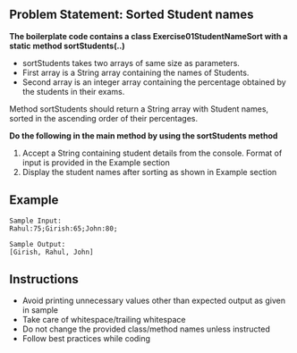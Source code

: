 ## Problem Statement: Sorted Student names

**The boilerplate code contains a class Exercise01StudentNameSort with a static method sortStudents(..)**

- sortStudents takes two arrays of same size as parameters.
- First array is a String array containing the names of Students.
- Second array is an integer array containing the percentage obtained by the students in their exams. 

Method sortStudents should return a String array with Student names, sorted in the ascending order of their percentages. 


**Do the following in the main method by using the sortStudents method**

1. Accept a String containing student details from the console. Format of input is 
   provided in the Example section
2. Display the student names after sorting as shown in Example section

## Example
    
    Sample Input:
    Rahul:75;Girish:65;John:80;

    Sample Output:
    [Girish, Rahul, John]

## Instructions
- Avoid printing unnecessary values other than expected output as given in sample
- Take care of whitespace/trailing whitespace
- Do not change the provided class/method names unless instructed
- Follow best practices while coding